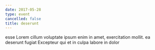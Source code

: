 ```yaml
---
date: 2017-05-28
type: event
cancelled: false
title: deserunt
---
```

esse Lorem cillum voluptate ipsum enim in amet, exercitation mollit. ea deserunt fugiat Excepteur qui et in culpa labore in dolor